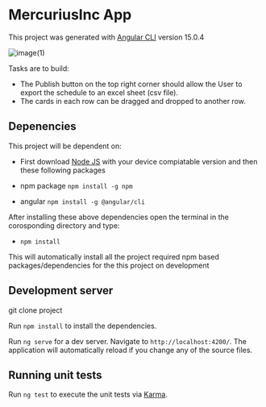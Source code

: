 # MercuriusInc App

This project was generated with [Angular CLI](https://github.com/angular/angular-cli) version 15.0.4

![image(1)](https://user-images.githubusercontent.com/103445855/208192234-3d4e8c51-73cc-4f80-aecc-92625af10951.png)


Tasks are to build:
 - The Publish button on the top right corner should allow the User to export the schedule to an excel sheet (csv file).
 - The cards in each row can be dragged and dropped to another row.

## Depenencies
This project will be dependent on:
- First download [Node JS](https://nodejs.org/en/download/)  with your device compiatable version and then these following packages

- npm package
`npm install -g npm`

- angular
`npm install -g @angular/cli`

After installing these above dependencies open the terminal in the corosponding directory and type:
 - `npm install`

This will automatically install all the project required npm based packages/dependencies for the this project on development

## Development server

git clone project

Run `npm install` to install the dependencies.

Run `ng serve` for a dev server. Navigate to `http://localhost:4200/`. The application will automatically reload if you change any of the source files.

## Running unit tests

Run `ng test` to execute the unit tests via [Karma](https://karma-runner.github.io).

